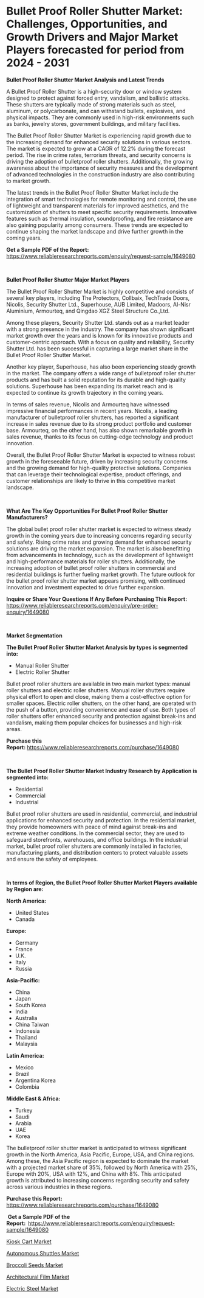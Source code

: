 <p><h1>Bullet Proof Roller Shutter Market: Challenges, Opportunities, and Growth Drivers and Major Market Players forecasted for period from 2024 - 2031</h1></p><p><strong>Bullet Proof Roller Shutter Market Analysis and Latest Trends</strong></p>
<p><p>A Bullet Proof Roller Shutter is a high-security door or window system designed to protect against forced entry, vandalism, and ballistic attacks. These shutters are typically made of strong materials such as steel, aluminum, or polycarbonate, and can withstand bullets, explosives, and physical impacts. They are commonly used in high-risk environments such as banks, jewelry stores, government buildings, and military facilities.</p><p>The Bullet Proof Roller Shutter Market is experiencing rapid growth due to the increasing demand for enhanced security solutions in various sectors. The market is expected to grow at a CAGR of 12.2% during the forecast period. The rise in crime rates, terrorism threats, and security concerns is driving the adoption of bulletproof roller shutters. Additionally, the growing awareness about the importance of security measures and the development of advanced technologies in the construction industry are also contributing to market growth.</p><p>The latest trends in the Bullet Proof Roller Shutter Market include the integration of smart technologies for remote monitoring and control, the use of lightweight and transparent materials for improved aesthetics, and the customization of shutters to meet specific security requirements. Innovative features such as thermal insulation, soundproofing, and fire resistance are also gaining popularity among consumers. These trends are expected to continue shaping the market landscape and drive further growth in the coming years.</p></p>
<p><strong>Get a Sample PDF of the Report:&nbsp;</strong> <a href="https://www.reliableresearchreports.com/enquiry/request-sample/1649080">https://www.reliableresearchreports.com/enquiry/request-sample/1649080</a></p>
<p>&nbsp;</p>
<p><strong>Bullet Proof Roller Shutter Major Market Players</strong></p>
<p><p>The Bullet Proof Roller Shutter Market is highly competitive and consists of several key players, including The Protectors, Collbaix, TechTrade Doors, Nicolis, Security Shutter Ltd., Superhouse, AUB Limited, Madoors, Al-Nisr Aluminium, Armourteq, and Qingdao XGZ Steel Structure Co.,Ltd.</p><p>Among these players, Security Shutter Ltd. stands out as a market leader with a strong presence in the industry. The company has shown significant market growth over the years and is known for its innovative products and customer-centric approach. With a focus on quality and reliability, Security Shutter Ltd. has been successful in capturing a large market share in the Bullet Proof Roller Shutter Market.</p><p>Another key player, Superhouse, has also been experiencing steady growth in the market. The company offers a wide range of bulletproof roller shutter products and has built a solid reputation for its durable and high-quality solutions. Superhouse has been expanding its market reach and is expected to continue its growth trajectory in the coming years.</p><p>In terms of sales revenue, Nicolis and Armourteq have witnessed impressive financial performances in recent years. Nicolis, a leading manufacturer of bulletproof roller shutters, has reported a significant increase in sales revenue due to its strong product portfolio and customer base. Armourteq, on the other hand, has also shown remarkable growth in sales revenue, thanks to its focus on cutting-edge technology and product innovation.</p><p>Overall, the Bullet Proof Roller Shutter Market is expected to witness robust growth in the foreseeable future, driven by increasing security concerns and the growing demand for high-quality protective solutions. Companies that can leverage their technological expertise, product offerings, and customer relationships are likely to thrive in this competitive market landscape.</p></p>
<p>&nbsp;</p>
<p><strong>What Are The Key Opportunities For Bullet Proof Roller Shutter Manufacturers?</strong></p>
<p><p>The global bullet proof roller shutter market is expected to witness steady growth in the coming years due to increasing concerns regarding security and safety. Rising crime rates and growing demand for enhanced security solutions are driving the market expansion. The market is also benefitting from advancements in technology, such as the development of lightweight and high-performance materials for roller shutters. Additionally, the increasing adoption of bullet proof roller shutters in commercial and residential buildings is further fueling market growth. The future outlook for the bullet proof roller shutter market appears promising, with continued innovation and investment expected to drive further expansion.</p></p>
<p><strong>Inquire or Share Your Questions If Any Before Purchasing This Report:</strong> <a href="https://www.reliableresearchreports.com/enquiry/pre-order-enquiry/1649080">https://www.reliableresearchreports.com/enquiry/pre-order-enquiry/1649080</a></p>
<p>&nbsp;</p>
<p><strong>Market Segmentation</strong></p>
<p><strong>The Bullet Proof Roller Shutter Market Analysis by types is segmented into:</strong></p>
<p><ul><li>Manual Roller Shutter</li><li>Electric Roller Shutter</li></ul></p>
<p><p>Bullet proof roller shutters are available in two main market types: manual roller shutters and electric roller shutters. Manual roller shutters require physical effort to open and close, making them a cost-effective option for smaller spaces. Electric roller shutters, on the other hand, are operated with the push of a button, providing convenience and ease of use. Both types of roller shutters offer enhanced security and protection against break-ins and vandalism, making them popular choices for businesses and high-risk areas.</p></p>
<p><strong>Purchase this Report:&nbsp;</strong><a href="https://www.reliableresearchreports.com/purchase/1649080">https://www.reliableresearchreports.com/purchase/1649080</a></p>
<p>&nbsp;</p>
<p><strong>The Bullet Proof Roller Shutter Market Industry Research by Application is segmented into:</strong></p>
<p><ul><li>Residential</li><li>Commercial</li><li>Industrial</li></ul></p>
<p><p>Bullet proof roller shutters are used in residential, commercial, and industrial applications for enhanced security and protection. In the residential market, they provide homeowners with peace of mind against break-ins and extreme weather conditions. In the commercial sector, they are used to safeguard storefronts, warehouses, and office buildings. In the industrial market, bullet proof roller shutters are commonly installed in factories, manufacturing plants, and distribution centers to protect valuable assets and ensure the safety of employees.</p></p>
<p>&nbsp;</p>
<p><strong>In terms of Region, the Bullet Proof Roller Shutter Market Players available by Region are:</strong></p>
<p>
    <p> <strong> North America: </strong>
        <ul>
            <li>United States</li>
            <li>Canada</li>
        </ul>
        </p> 
    <p> <strong> Europe: </strong>
        <ul>
            <li>Germany</li>
            <li>France</li>
            <li>U.K.</li>
            <li>Italy</li>
            <li>Russia</li>
        </ul>
        </p> 
    <p> <strong> Asia-Pacific: </strong>
        <ul>
            <li>China</li>
            <li>Japan</li>
            <li>South Korea</li>
            <li>India</li>
            <li>Australia</li>
            <li>China Taiwan</li>
            <li>Indonesia</li>
            <li>Thailand</li>
            <li>Malaysia</li>
        </ul>
        </p> 
    <p> <strong> Latin America: </strong>
        <ul>
            <li>Mexico</li>
            <li>Brazil</li>
            <li>Argentina Korea</li>
            <li>Colombia</li>
        </ul>
        </p> 
    <p> <strong> Middle East & Africa: </strong>
        <ul>
            <li>Turkey</li>
            <li>Saudi</li>
            <li>Arabia</li>
            <li>UAE</li>
            <li>Korea</li>
        </ul>
    </p>
    </p>
<p><p>The bulletproof roller shutter market is anticipated to witness significant growth in the North America, Asia Pacific, Europe, USA, and China regions. Among these, the Asia Pacific region is expected to dominate the market with a projected market share of 35%, followed by North America with 25%, Europe with 20%, USA with 12%, and China with 8%. This anticipated growth is attributed to increasing concerns regarding security and safety across various industries in these regions.</p></p>
<p><strong>Purchase this Report: </strong><a href="https://www.reliableresearchreports.com/purchase/1649080">https://www.reliableresearchreports.com/purchase/1649080</a></p>
<p>&nbsp;<strong>Get a Sample PDF of the Report:&nbsp;&nbsp;</strong><a href="https://www.reliableresearchreports.com/enquiry/request-sample/1649080">https://www.reliableresearchreports.com/enquiry/request-sample/1649080</a></p>
<p><strong></strong></p>
<p><p><a href="https://medium.com/@henryprice766/kiosk-cart-market-comprehensive-assessment-by-type-application-and-geography-27bc1a64575b">Kiosk Cart Market</a></p><p><a href="https://medium.com/@henryprice766/autonomous-shuttles-market-outlook-industry-overview-and-forecast-2024-to-2031-7392a3ab96a4">Autonomous Shuttles Market</a></p><p><a href="https://medium.com/@fernjenkins4565/broccoli-seeds-nbsp-market-focuses-on-market-share-size-and-projected-forecast-till-2031-5680882e3cea">Broccoli Seeds Market</a></p><p><a href="https://medium.com/@petrajones35/architectural-film-market-analysis-and-sze-forecasted-for-period-from-2024-to-2031-3b51e0ee730e">Architectural Film Market</a></p><p><a href="https://medium.com/@petrajones35/electric-steel-market-analysis-its-cagr-market-segmentation-and-global-industry-overview-62e12f2c079c">Electric Steel Market</a></p></p>